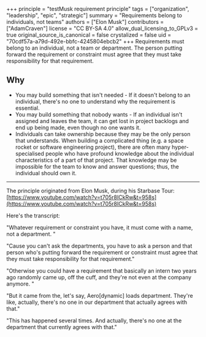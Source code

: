 +++
principle = "testMusk requirement principle"
tags = ["organization", "leadership", "epic", "strategic"]
summary = "Requirements belong to individuals, not teams"
authors = ["Elon Musk"]
contributors = ["AdamCraven"]
license = "CC BY-SA 4.0"
allow_dual_licensing_to_GPLv3 = true
original_source_is_canonical = false
crystalized = false
uid = "70cdf57a-a79d-492e-bbfc-4245804ebcb2"
+++
Requirements must belong to an individual, not a team or department.  The person putting forward the requirement or constraint must agree that they must take responsibility for that requirement.

## Why

- You may build something that isn't needed - If it doesn't belong to an individual, there's no one to understand why the requirement is essential.
- You may build something that nobody wants - If an individual isn't assigned and leaves the team, it can get lost in project backlogs and end up being made, even though no one wants it.
- Individuals can take ownership because they may be the only person that understands. When building a complicated thing (e.g. a space rocket or software engineering project), there are often many hyper-specialised people who have profound knowledge about the individual characteristics of a part of that project. That knowledge may be impossible for the team to know and answer questions; thus, the individual should own it.

----

The principle originated from Elon Musk, during his Starbase Tour: [https://www.youtube.com/watch?v=t705r8ICkRw&t=958s](https://www.youtube.com/watch?v=t705r8ICkRw&t=958s)

Here's the transcript:

"Whatever requirement or constraint you have, it must come with a name, not a department. "

"Cause you can't ask the departments, you have to ask a person and that person who's putting forward the requirement or constraint must agree that they must take responsibility for that requirement."

"Otherwise you could have a requirement that basically an intern two years ago randomly came up, off the cuff, and they're not even at the company anymore. "

"But it came from the, let's say, Aero[dynamic] loads department. They're like, actually, there's no one in our department that actually agrees with that."

"This has happened several times. And actually, there's no one at the department that currently agrees with that."
